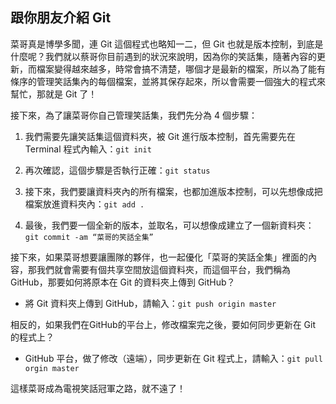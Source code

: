 ## 跟你朋友介紹 Git

菜哥真是博學多聞，連 Git 這個程式也略知一二，但 Git 也就是版本控制，到底是什麼呢？我們就以蔡哥你目前遇到的狀況來說明，因為你的笑話集，隨著內容的更新，而檔案變得越來越多，時常會搞不清楚，哪個才是最新的檔案，所以為了能有條序的管理笑話集內的每個檔案，並將其保存起來，所以會需要一個強大的程式來幫忙，那就是 Git 了！

接下來，為了讓菜哥你自己管理笑話集，我們先分為 4 個步驟：

1. 我們需要先讓笑話集這個資料夾，被 Git 進行版本控制，首先需要先在 Terminal 程式內輸入：`git init`

1. 再次確認，這個步驟是否執行正確：`git status`

1. 接下來，我們要讓資料夾內的所有檔案，也都加進版本控制，可以先想像成把檔案放進資料夾內：`git add .`

1. 最後，我們要一個全新的版本，並取名，可以想像成建立了一個新資料夾：`git commit -am “菜哥的笑話全集”`

接下來，如果菜哥想要讓團隊的夥伴，也一起優化「菜哥的笑話全集」裡面的內容，那我們就會需要有個共享空間放這個資料夾，而這個平台，我們稱為 GitHub，那要如何將原本在 Git 的資料夾上傳到 GitHub？
* 將 Git 資料夾上傳到 GitHub，請輸入：`git push origin master`

相反的，如果我們在GitHub的平台上，修改檔案完之後，要如何同步更新在 Git 的程式上？
* GitHub 平台，做了修改（遠端），同步更新在 Git 程式上，請輸入：`git pull orgin master`

這樣菜哥成為電視笑話冠軍之路，就不遠了！

